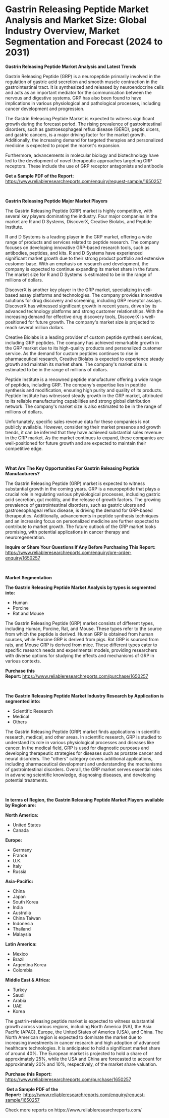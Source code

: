 <p><h1>Gastrin Releasing Peptide Market Analysis and Market Size: Global Industry Overview, Market Segmentation and Forecast (2024 to 2031)</h1></p><p><strong>Gastrin Releasing Peptide Market Analysis and Latest Trends</strong></p>
<p><p>Gastrin Releasing Peptide (GRP) is a neuropeptide primarily involved in the regulation of gastric acid secretion and smooth muscle contraction in the gastrointestinal tract. It is synthesized and released by neuroendocrine cells and acts as an important mediator for the communication between the nervous and digestive systems. GRP has also been found to have implications in various physiological and pathological processes, including cancer development and progression.</p><p>The Gastrin Releasing Peptide Market is expected to witness significant growth during the forecast period. The rising prevalence of gastrointestinal disorders, such as gastroesophageal reflux disease (GERD), peptic ulcers, and gastric cancers, is a major driving factor for the market growth. Additionally, the increasing demand for targeted therapies and personalized medicine is expected to propel the market's expansion.</p><p>Furthermore, advancements in molecular biology and biotechnology have led to the development of novel therapeutic approaches targeting GRP receptors. These include the use of GRP receptor antagonists and antibodie</p></p>
<p><strong>Get a Sample PDF of the Report:&nbsp;</strong> <a href="https://www.reliableresearchreports.com/enquiry/request-sample/1650257">https://www.reliableresearchreports.com/enquiry/request-sample/1650257</a></p>
<p>&nbsp;</p>
<p><strong>Gastrin Releasing Peptide Major Market Players</strong></p>
<p><p>The Gastrin Releasing Peptide (GRP) market is highly competitive, with several key players dominating the industry. Four major companies in the market are R and D Systems, DiscoverX, Creative Biolabs, and Peptide Institute.</p><p>R and D Systems is a leading player in the GRP market, offering a wide range of products and services related to peptide research. The company focuses on developing innovative GRP-based research tools, such as antibodies, peptides, and kits. R and D Systems have experienced significant market growth due to their strong product portfolio and extensive customer base. With an emphasis on research and development, the company is expected to continue expanding its market share in the future. The market size for R and D Systems is estimated to be in the range of millions of dollars.</p><p>DiscoverX is another key player in the GRP market, specializing in cell-based assay platforms and technologies. The company provides innovative solutions for drug discovery and screening, including GRP receptor assays. DiscoverX has witnessed significant growth in recent years, driven by its advanced technology platforms and strong customer relationships. With the increasing demand for effective drug discovery tools, DiscoverX is well-positioned for future growth. The company's market size is projected to reach several million dollars.</p><p>Creative Biolabs is a leading provider of custom peptide synthesis services, including GRP peptides. The company has achieved remarkable growth in the GRP market due to its high-quality products and personalized customer service. As the demand for custom peptides continues to rise in pharmaceutical research, Creative Biolabs is expected to experience steady growth and maintain its market share. The company's market size is estimated to be in the range of millions of dollars.</p><p>Peptide Institute is a renowned peptide manufacturer offering a wide range of peptides, including GRP. The company's expertise lies in peptide synthesis and modification, ensuring high purity and quality of its products. Peptide Institute has witnessed steady growth in the GRP market, attributed to its reliable manufacturing capabilities and strong global distribution network. The company's market size is also estimated to be in the range of millions of dollars.</p><p>Unfortunately, specific sales revenue data for these companies is not publicly available. However, considering their market presence and growth trends, it can be inferred that they have achieved substantial sales revenue in the GRP market. As the market continues to expand, these companies are well-positioned for future growth and are expected to maintain their competitive edge.</p></p>
<p>&nbsp;</p>
<p><strong>What Are The Key Opportunities For Gastrin Releasing Peptide Manufacturers?</strong></p>
<p><p>The Gastrin Releasing Peptide (GRP) market is expected to witness substantial growth in the coming years. GRP is a neuropeptide that plays a crucial role in regulating various physiological processes, including gastric acid secretion, gut motility, and the release of growth factors. The growing prevalence of gastrointestinal disorders, such as gastric ulcers and gastroesophageal reflux disease, is driving the demand for GRP-based therapeutics. Additionally, advancements in peptide synthesis techniques and an increasing focus on personalized medicine are further expected to contribute to market growth. The future outlook of the GRP market looks promising, with potential applications in cancer therapy and neuroregeneration.</p></p>
<p><strong>Inquire or Share Your Questions If Any Before Purchasing This Report:</strong> <a href="https://www.reliableresearchreports.com/enquiry/pre-order-enquiry/1650257">https://www.reliableresearchreports.com/enquiry/pre-order-enquiry/1650257</a></p>
<p>&nbsp;</p>
<p><strong>Market Segmentation</strong></p>
<p><strong>The Gastrin Releasing Peptide Market Analysis by types is segmented into:</strong></p>
<p><ul><li>Human</li><li>Porcine</li><li>Rat and Mouse</li></ul></p>
<p><p>The Gastrin Releasing Peptide (GRP) market consists of different types, including Human, Porcine, Rat, and Mouse. These types refer to the source from which the peptide is derived. Human GRP is obtained from human sources, while Porcine GRP is derived from pigs. Rat GRP is sourced from rats, and Mouse GRP is derived from mice. These different types cater to specific research needs and experimental models, providing researchers with diverse options for studying the effects and mechanisms of GRP in various contexts.</p></p>
<p><strong>Purchase this Report:&nbsp;</strong><a href="https://www.reliableresearchreports.com/purchase/1650257">https://www.reliableresearchreports.com/purchase/1650257</a></p>
<p>&nbsp;</p>
<p><strong>The Gastrin Releasing Peptide Market Industry Research by Application is segmented into:</strong></p>
<p><ul><li>Scientific Research</li><li>Medical</li><li>Others</li></ul></p>
<p><p>The Gastrin Releasing Peptide (GRP) market finds applications in scientific research, medical, and other areas. In scientific research, GRP is studied to understand its role in various physiological processes and diseases like cancer. In the medical field, GRP is used for diagnostic purposes and developing therapeutic strategies for diseases such as prostate cancer and neural disorders. The "others" category covers additional applications, including pharmaceutical development and understanding the mechanisms of gastrointestinal disorders. Overall, the GRP market serves essential roles in advancing scientific knowledge, diagnosing diseases, and developing potential treatments.</p></p>
<p>&nbsp;</p>
<p><strong>In terms of Region, the Gastrin Releasing Peptide Market Players available by Region are:</strong></p>
<p>
    <p> <strong> North America: </strong>
        <ul>
            <li>United States</li>
            <li>Canada</li>
        </ul>
        </p> 
    <p> <strong> Europe: </strong>
        <ul>
            <li>Germany</li>
            <li>France</li>
            <li>U.K.</li>
            <li>Italy</li>
            <li>Russia</li>
        </ul>
        </p> 
    <p> <strong> Asia-Pacific: </strong>
        <ul>
            <li>China</li>
            <li>Japan</li>
            <li>South Korea</li>
            <li>India</li>
            <li>Australia</li>
            <li>China Taiwan</li>
            <li>Indonesia</li>
            <li>Thailand</li>
            <li>Malaysia</li>
        </ul>
        </p> 
    <p> <strong> Latin America: </strong>
        <ul>
            <li>Mexico</li>
            <li>Brazil</li>
            <li>Argentina Korea</li>
            <li>Colombia</li>
        </ul>
        </p> 
    <p> <strong> Middle East & Africa: </strong>
        <ul>
            <li>Turkey</li>
            <li>Saudi</li>
            <li>Arabia</li>
            <li>UAE</li>
            <li>Korea</li>
        </ul>
    </p>
    </p>
<p><p>The gastrin-releasing peptide market is expected to witness substantial growth across various regions, including North America (NA), the Asia Pacific (APAC), Europe, the United States of America (USA), and China. The North American region is expected to dominate the market due to increasing investments in cancer research and high adoption of advanced healthcare technologies. It is anticipated to hold a significant market share of around 40%. The European market is projected to hold a share of approximately 25%, while the USA and China are forecasted to account for approximately 20% and 10%, respectively, of the market share valuation.</p></p>
<p><strong>Purchase this Report: </strong><a href="https://www.reliableresearchreports.com/purchase/1650257">https://www.reliableresearchreports.com/purchase/1650257</a></p>
<p>&nbsp;<strong>Get a Sample PDF of the Report:&nbsp;&nbsp;</strong><a href="https://www.reliableresearchreports.com/enquiry/request-sample/1650257">https://www.reliableresearchreports.com/enquiry/request-sample/1650257</a></p>
<p><strong></strong></p>
<p>Check more reports on https://www.reliableresearchreports.com/</p>